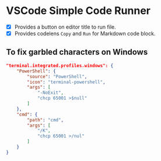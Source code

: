# VSCode Simple Code Runner

- [x] Provides a button on editor title to run file.
- [x] Provides codelens `Copy` and `Run` for Markdown code block.

## To fix garbled characters on Windows

```json
"terminal.integrated.profiles.windows": {
    "PowerShell": {
        "source": "PowerShell",
        "icon": "terminal-powershell",
        "args": [
            "-NoExit",
            "chcp 65001 >$null"
        ]
    },
    "cmd": {
        "path": "cmd",
        "args": [
            "/K",
            "chcp 65001 >/nul"
        ]
    }
}
```
